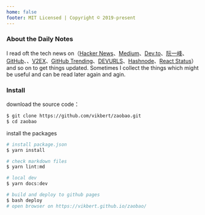 ```yaml
---
home: false
footer: MIT Licensed | Copyright © 2019-present
---
```


### About the Daily Notes

I read oft the tech news on（[Hacker News](https://news.ycombinator.com/)、[Medium](https://medium.com/)、[Dev.to](https://dev.to/)、[阮一峰](http://www.ruanyifeng.com/blog/)、[GitHub](https://github.com/)、、[V2EX](https://www.v2ex.com/)、[GitHub Trending](https://github.com/trending)、[DEVURLS](https://devurls.com/)、[Hashnode](https://hashnode.com/)、[React Status](https://react.statuscode.com/)）and so on to get things updated. Sometimes I collect the things which might be useful and can be read later again and agin.

### Install

download the source code：  
```bash
$ git clone https://github.com/vikbert/zaobao.git
$ cd zaobao
```

install the packages
```bash
# install package.json
$ yarn install

# check markdown files
$ yarn lint:md

# local dev
$ yarn docs:dev 

# build and deploy to github pages
$ bash deploy
# open browser on https://vikbert.github.io/zaobao/
```
